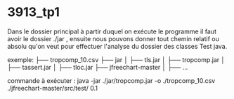 # 3913_tp1

Dans le dossier principal à partir duquel on exécute le programme il faut avoir le dossier ./jar , ensuite nous pouvons donner tout chemin relatif ou absolu qu'on veut pour effectuer l'analyse du dossier des classes Test java.

exemple:
├── tropcomp_10.csv
├── jar
│   ├── tls.jar
│   ├── tropcomp.jar
│   ├── tassert.jar
│   ├── tloc.jar
├── jfreechart-master
│   ├── ...

commande à exécuter : java -jar ./jar/tropcomp.jar -o ./tropcomp_10.csv ./jfreechart-master/src/test/ 0.1